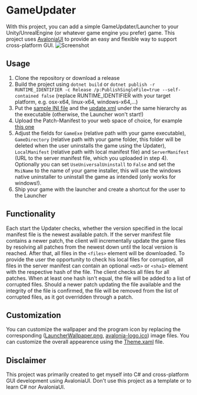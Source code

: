 # GameUpdater
With this project, you can add a simple GameUpdater/Launcher to your Unity/UnrealEngine (or whatever game engine you prefer) game. This project uses [AvaloniaUI](https://github.com/AvaloniaUI/Avalonia) to provide an easy and flexible way to support cross-platform GUI.
![Screenshot](http://projects.marius-butz.de/updater/Screenshot.png)

## Usage
1. Clone the repository or download a release
2. Build the project using ```dotnet build``` or ```dotnet publish -r RUNTIME_IDENTIFIER -c Release /p:PublishSingleFile=true --self-contained false``` (replace RUNTIME_IDENTIFIER with your target platform, e.g. osx-x64, linux-x64, windows-x64,...)
3. Put the [sample INI file](GameUpdater.ini) and the [update.xml](update.xml) under the same hierarchy as the executable (otherwise, the Launcher won't start!)
4. Upload the Patch-Manifest to your web space of choice, for example [this one](http://projects.marius-butz.de/updater/update.xml)
5. Adjust the fields for ```GameExe``` (relative path with your game executable), ```GameDirectory``` (relative path with your game folder, this folder will be deleted when the user uninstalls the game using the Updater), ```LocalManifest``` (relative path with local manifest file) and ```ServerManifest``` (URL to the server manifest file, which you uploaded in step 4). Optionally you can set ```UseUniversalUninstall``` to ```False``` and set the ```MsiName``` to the name of your game installer, this will use the windows native uninstaller to uninstall the game as intended (only works for windows!).
6. Ship your game with the launcher and create a shortcut for the user to the Launcher

## Functionality
Each start the Updater checks, whether the version specified in the local manifest file is the newest available patch. If the server manifest file contains a newer patch, the client will incrementally update the game files by resolving all patches from the newest down until the local version is reached. After that, all files in the ```<files>``` element will be downloaded. To provide the user the opportunity to check his local files for corruption, all files in the server manifest can contain an optional ```<md5>``` or ```<sha1>``` element with the respective hash of the file. The client checks all files for all patches. When at least one hash isn't equal, the file will be added to a list of corrupted files. Should a newer patch updating the file available and the integrity of the file is confirmed, the file will be removed from the list of corrupted files, as it got overridden through a patch.

## Customization
You can customize the wallpaper and the program icon by replacing the corresponding ([LauncherWallpaper.png](Assets/LauncherWallpaper.jpg), [avalonia-logo.ico](Assets/avalonia-logo.ico)) image files. You can customize the overall appearence using the [Theme.xaml](Assets/Theme.xaml) file.

## Disclaimer
This project was primarily created to get myself into C# and cross-platform GUI development using AvaloniaUI. Don't use this project as a template or to learn C# nor AvaloniaUI.
